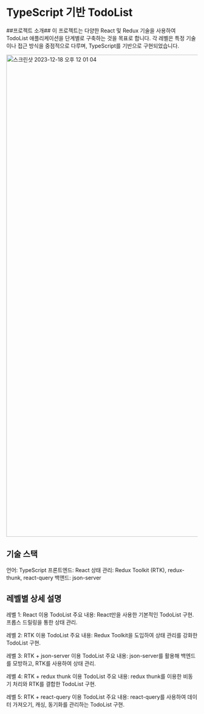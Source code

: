 # TypeScript 기반 TodoList #
##프로젝트 소개##
이 프로젝트는 다양한 React 및 Redux 기술을 사용하여 TodoList 애플리케이션을 단계별로 구축하는 것을 목표로 합니다. 각 레벨은 특정 기술이나 접근 방식을 중점적으로 다루며, TypeScript를 기반으로 구현되었습니다.

<img width="1266" alt="스크린샷 2023-12-18 오후 12 01 04" src="https://github.com/Solyi-Park/TypeScript-ASSIGNMENT/assets/121113217/0c46c8bb-05b2-4a4b-b8f7-7b00efd31afc">

## 기술 스택 ##
언어: TypeScript
프론트엔드: React
상태 관리: Redux Toolkit (RTK), redux-thunk, react-query
백앤드: json-server

## 레벨별 상세 설명 ##
레벨 1: React 이용 TodoList
주요 내용: React만을 사용한 기본적인 TodoList 구현. 프롭스 드릴링을 통한 상태 관리.

레벨 2: RTK 이용 TodoList
주요 내용: Redux Toolkit을 도입하여 상태 관리를 강화한 TodoList 구현.

레벨 3: RTK + json-server 이용 TodoList
주요 내용: json-server를 활용해 백엔드를 모방하고, RTK를 사용하여 상태 관리.

레벨 4: RTK + redux thunk 이용 TodoList
주요 내용: redux thunk를 이용한 비동기 처리와 RTK를 결합한 TodoList 구현.

레벨 5: RTK + react-query 이용 TodoList
주요 내용: react-query를 사용하여 데이터 가져오기, 캐싱, 동기화를 관리하는 TodoList 구현.
